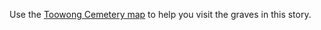 Use the <a href="../../assets/toowong-cemetery-map-large.jpg" target="_blank" title="View the map in a new tab">Toowong Cemetery map</a> to help you visit the graves in this story.
